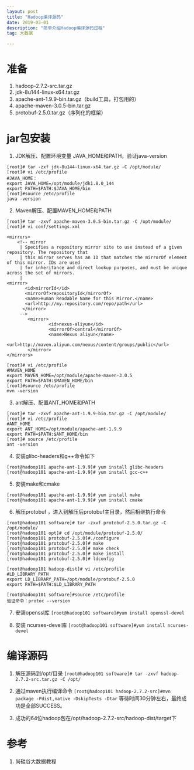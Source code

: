 ```yaml
---
layout: post
title: "Hadoop编译源码"
date: 2019-03-01
description: "简单介绍Hadoop编译源码过程"
tag: 大数据

---
```


# 准备
1. hadoop-2.7.2-src.tar.gz
2. jdk-8u144-linux-x64.tar.gz
3. apache-ant-1.9.9-bin.tar.gz（build工具，打包用的）
4. apache-maven-3.0.5-bin.tar.gz
5. protobuf-2.5.0.tar.gz（序列化的框架）

# jar包安装
1. JDK解压、配置环境变量 JAVA_HOME和PATH，验证java-version
```
[root]# tar -zxf jdk-8u144-linux-x64.tar.gz -C /opt/module/
[root]# vi /etc/profile
#JAVA_HOME：
export JAVA_HOME=/opt/module/jdk1.8.0_144
export PATH=$PATH:$JAVA_HOME/bin
[root]#source /etc/profile
java -version
```

2. Maven解压、配置MAVEN_HOME和PATH
```
[root]# tar -zxvf apache-maven-3.0.5-bin.tar.gz -C /opt/module/
[root]# vi conf/settings.xml
```
```
<mirrors>
    <!-- mirror
     | Specifies a repository mirror site to use instead of a given repository. The repository that
     | this mirror serves has an ID that matches the mirrorOf element of this mirror. IDs are used
     | for inheritance and direct lookup purposes, and must be unique across the set of mirrors.
     |
<mirror>
       <id>mirrorId</id>
       <mirrorOf>repositoryId</mirrorOf>
       <name>Human Readable Name for this Mirror.</name>
       <url>http://my.repository.com/repo/path</url>
      </mirror>
     -->
        <mirror>
                <id>nexus-aliyun</id>
                <mirrorOf>central</mirrorOf>
                <name>Nexus aliyun</name>
                <url>http://maven.aliyun.com/nexus/content/groups/public</url>
        </mirror>
</mirrors>
```
```
[root]# vi /etc/profile
#MAVEN_HOME
export MAVEN_HOME=/opt/module/apache-maven-3.0.5
export PATH=$PATH:$MAVEN_HOME/bin
[root]#source /etc/profile
mvn -version
```

3. ant解压、配置ANT_HOME和PATH
```
[root]# tar -zxvf apache-ant-1.9.9-bin.tar.gz -C /opt/module/
[root]# vi /etc/profile
#ANT_HOME
export ANT_HOME=/opt/module/apache-ant-1.9.9
export PATH=$PATH:$ANT_HOME/bin
[root]# source /etc/profile
ant -version
```

4. 安装glibc-headers和g++命令如下
```
[root@hadoop101 apache-ant-1.9.9]# yum install glibc-headers
[root@hadoop101 apache-ant-1.9.9]# yum install gcc-c++
```

5. 安装make和cmake
```
[root@hadoop101 apache-ant-1.9.9]# yum install make
[root@hadoop101 apache-ant-1.9.9]# yum install cmake
```

6. 解压protobuf ，进入到解压后protobuf主目录，然后相继执行命令
```
[root@hadoop101 software]# tar -zxvf protobuf-2.5.0.tar.gz -C /opt/module/
[root@hadoop101 opt]# cd /opt/module/protobuf-2.5.0/
[root@hadoop101 protobuf-2.5.0]#./configure 
[root@hadoop101 protobuf-2.5.0]# make 
[root@hadoop101 protobuf-2.5.0]# make check 
[root@hadoop101 protobuf-2.5.0]# make install 
[root@hadoop101 protobuf-2.5.0]# ldconfig 

[root@hadoop101 hadoop-dist]# vi /etc/profile
#LD_LIBRARY_PATH
export LD_LIBRARY_PATH=/opt/module/protobuf-2.5.0
export PATH=$PATH:$LD_LIBRARY_PATH

[root@hadoop101 software]#source /etc/profile
验证命令：protoc --version
```

7.	安装openssl库
`[root@hadoop101 software]#yum install openssl-devel`

8.	安装 ncurses-devel库
`[root@hadoop101 software]#yum install ncurses-devel`

# 编译源码
1. 解压源码到/opt/目录
`[root@hadoop101 software]# tar -zxvf hadoop-2.7.2-src.tar.gz -C /opt/`

2. 通过maven执行编译命令
`[root@hadoop101 hadoop-2.7.2-src]#mvn package -Pdist,native -DskipTests -Dtar`
等待时间30分钟左右，最终成功是全部SUCCESS。
 
3. 成功的64位hadoop包在/opt/hadoop-2.7.2-src/hadoop-dist/target下

# 参考
1. 尚硅谷大数据教程